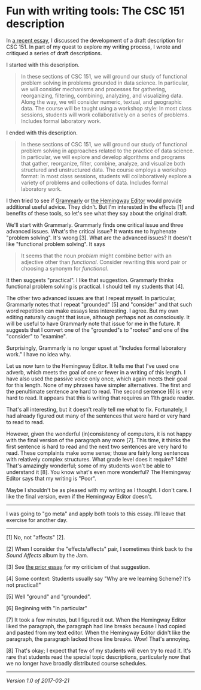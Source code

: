 Fun with writing tools: The CSC 151 description
===============================================

In [a recent essay](csc151-datascience-draft), I discussed the development
of a draft description for CSC 151.  In part of my quest to explore my
writing process, I wrote and critiqued a series of draft descriptions.

I started with this description.

> In these sections of CSC 151, we will ground our study of functional problem solving in problems grounded in data science. In particular, we will consider mechanisms and processes for gathering, reorganizing, filtering, combining, analyzing, and visualizing data. Along the way, we will consider numeric, textual, and geographic data. The course will be taught using a workshop style: In most class sessions, students will work collaboratively on a series of problems. Includes formal laboratory work.

I ended with this description.

> In these sections of CSC 151, we will ground our study of functional problem solving in approaches related to the practice of data science. In particular, we will explore and develop algorithms and programs that gather, reorganize, filter, combine, analyze, and visualize both structured and unstructured data. The course employs a workshop format: In most class sessions, students will collaboratively explore a variety of problems and collections of data. Includes formal laboratory work.

I then tried to see if [Grammarly](https://www.grammarly.com/) or
[the Hemingway Editor](http://www.hemingwayapp.com/) would provide
additional useful advice.  They didn't.  But I'm interested in the
effects [1] and benefits of these tools, so let's see what they say about
the original draft.

We'll start with Grammarly.  Grammarly finds one critical issue and
three advanced issues.  What's the critical issue?  It wants me to
hyphenate "problem solving".  It's wrong [3].  What are the advanced
issues?  It doesn't like "functional problem solving".  It says

> It seems that the noun *problem* might combine better with an adjective
other than *functional*. Consider rewriting this word pair or choosing a
synonym for *functional*.

It then suggests "practical".  I like that suggestion.  Grammarly thinks
functional problem solving is practical.  I should tell my students that [4].

The other two advanced issues are that I repeat myself.  In particular,
Grammarly notes that I repeat "grounded" [5] and "consider" and that such
word repetition can make essays less interesting.  I agree.  But my own
editing naturally caught that issue, although perhaps not as consciously.
It will be useful to have Grammarly note that issue for me in the future.
It suggests that I convert one of the "grounded"s to "rooted" and one
of the "consider" to "examine".

Surprisingly, Grammarly is no longer upset at "Includes formal laboratory
work."  I have no idea why.

Let us now turn to the Hemingway Editor.  It tells me that I've used one
adverb, which meets the goal of one or fewer in a writing of this length.
I have also used the passive voice only once, which again meets their
goal for this length.  None of my phrases have simpler alternatives.
The first and the penultimate sentence are hard to read.  The second
sentence [6] is very hard to read.  It appears that this is writing that
requires an 11th grade reader.  

That's all interesting, but it doesn't really tell me what to fix.
Fortunately, I had already figured out many of the sentences that
were hard or very hard to read to read.

However, given the wonderful (in)consistency of computers, it is not
happy with the final version of the paragraph any more [7].  This time, it
thinks the first sentence is hard to read and the next two sentences
are very hard to read.  These complaints make some sense; those are fairly
long sentences with relatively complex structures.  What grade level
does it require?  14th!  That's amazingly wonderful; some of my students
won't be able to understand it [8].  You know what's even more wonderful?
The Hemingway Editor says that my writing is "Poor".

Maybe I shouldn't be as pleased with my writing as I thought.  I
don't care.  I like the final version, even if the Hemingway Editor
doesn't.

---

I was going to "go meta" and apply both tools to this essay.  I'll
leave that exercise for another day.

---

[1] No, not "affects" [2].

[2] When I consider the "effects/affects" pair, I sometimes think back
to the _Sound Affects_ album by the Jam.

[3] See [the prior essay](csc151-datascience-draft) for my criticism
of that suggestion.

[4] Some context: Students usually say "Why are we learning Scheme?  It's
not practical!"

[5] Well "ground" and "grounded".

[6] Beginning with "In particular"

[7] It took a few minutes, but I figured it out.  When the Hemingway
Editor liked the paragraph, the paragraph had line breaks because I had
copied and pasted from my text editor.  When the Hemingway Editor didn't
like the paragraph, the paragraph lacked those line breaks.  Wow!
That's annoying.

[8] That's okay; I expect that few of my students will even try to
read it.  It's rare that students read the special topic descriptions,
particularly now that we no longer have broadly distributed course
schedules.

---

*Version 1.0 of 2017-03-21*

